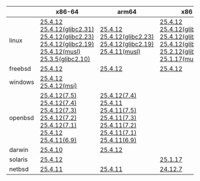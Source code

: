 ||x86-64|arm64|x86|ppc64le|armv7|armel|
| --- | --- | --- | --- | --- | --- | --- |
|linux|[25.4.12](https://github.com/roswell/sbcl_head/releases/download/25.4.12/sbcl-25.4.12-x86-64-linux-binary.tar.bz2)<br />[25.4.12(glibc2.31)](https://github.com/roswell/sbcl_head/releases/download/25.4.12/sbcl-25.4.12-x86-64-linux-glibc2.31-binary.tar.bz2)<br />[25.4.12(glibc2.23)](https://github.com/roswell/sbcl_head/releases/download/25.4.12/sbcl-25.4.12-x86-64-linux-glibc2.23-binary.tar.bz2)<br />[25.4.12(glibc2.19)](https://github.com/roswell/sbcl_head/releases/download/25.4.12/sbcl-25.4.12-x86-64-linux-glibc2.19-binary.tar.bz2)<br />[25.4.12(musl)](https://github.com/roswell/sbcl_head/releases/download/25.4.12/sbcl-25.4.12-x86-64-linux-musl-binary.tar.bz2)<br />[25.3.5(glibc2.10)](https://github.com/roswell/sbcl_head/releases/download/25.3.5/sbcl-25.3.5-x86-64-linux-glibc2.10-binary.tar.bz2)<br />|[25.4.12](https://github.com/roswell/sbcl_head/releases/download/25.4.12/sbcl-25.4.12-arm64-linux-binary.tar.bz2)<br />[25.4.12(glibc2.23)](https://github.com/roswell/sbcl_head/releases/download/25.4.12/sbcl-25.4.12-arm64-linux-glibc2.23-binary.tar.bz2)<br />[25.4.12(glibc2.19)](https://github.com/roswell/sbcl_head/releases/download/25.4.12/sbcl-25.4.12-arm64-linux-glibc2.19-binary.tar.bz2)<br />[25.4.11(musl)](https://github.com/roswell/sbcl_head/releases/download/25.4.11/sbcl-25.4.11-arm64-linux-musl-binary.tar.bz2)<br />|[25.4.12](https://github.com/roswell/sbcl_head/releases/download/25.4.12/sbcl-25.4.12-x86-linux-binary.tar.bz2)<br />[25.4.12(glibc2.31)](https://github.com/roswell/sbcl_head/releases/download/25.4.12/sbcl-25.4.12-x86-linux-glibc2.31-binary.tar.bz2)<br />[25.4.12(glibc2.23)](https://github.com/roswell/sbcl_head/releases/download/25.4.12/sbcl-25.4.12-x86-linux-glibc2.23-binary.tar.bz2)<br />[25.4.12(glibc2.19)](https://github.com/roswell/sbcl_head/releases/download/25.4.12/sbcl-25.4.12-x86-linux-glibc2.19-binary.tar.bz2)<br />[25.2.12(glibc2.10)](https://github.com/roswell/sbcl_head/releases/download/25.2.12/sbcl-25.2.12-x86-linux-glibc2.10-binary.tar.bz2)<br />[25.1.17(musl)](https://github.com/roswell/sbcl_head/releases/download/25.1.17/sbcl-25.1.17-x86-linux-musl-binary.tar.bz2)<br />|[25.4.12](https://github.com/roswell/sbcl_head/releases/download/25.4.12/sbcl-25.4.12-ppc64le-linux-binary.tar.bz2)<br />[25.4.12(glibc2.23)](https://github.com/roswell/sbcl_head/releases/download/25.4.12/sbcl-25.4.12-ppc64le-linux-glibc2.23-binary.tar.bz2)<br />[25.4.12(glibc2.19)](https://github.com/roswell/sbcl_head/releases/download/25.4.12/sbcl-25.4.12-ppc64le-linux-glibc2.19-binary.tar.bz2)<br />|[25.4.11](https://github.com/roswell/sbcl_head/releases/download/25.4.11/sbcl-25.4.11-armv7-linux-binary.tar.bz2)<br />|[25.1.17](https://github.com/roswell/sbcl_head/releases/download/25.1.17/sbcl-25.1.17-armel-linux-binary.tar.bz2)<br />|
|freebsd|[25.4.12](https://github.com/roswell/sbcl_head/releases/download/25.4.12/sbcl-25.4.12-x86-64-freebsd-binary.tar.bz2)<br />|[25.4.12](https://github.com/roswell/sbcl_head/releases/download/25.4.12/sbcl-25.4.12-arm64-freebsd-binary.tar.bz2)<br />|[25.4.12](https://github.com/roswell/sbcl_head/releases/download/25.4.12/sbcl-25.4.12-x86-freebsd-binary.tar.bz2)<br />||||
|windows|[25.4.12](https://github.com/roswell/sbcl_head/releases/download/25.4.12/sbcl-25.4.12-x86-64-windows-binary.tar.bz2)<br />[25.4.12(msi)](https://github.com/roswell/sbcl_head/releases/download/25.4.12/sbcl-25.4.12-x86-64-windows-binary.msi)<br />||||||
|openbsd|[25.4.12(7.5)](https://github.com/roswell/sbcl_head/releases/download/25.4.12/sbcl-25.4.12-x86-64-openbsd-7.5-binary.tar.bz2)<br />[25.4.12(7.4)](https://github.com/roswell/sbcl_head/releases/download/25.4.12/sbcl-25.4.12-x86-64-openbsd-7.4-binary.tar.bz2)<br />[25.4.12(7.3)](https://github.com/roswell/sbcl_head/releases/download/25.4.12/sbcl-25.4.12-x86-64-openbsd-7.3-binary.tar.bz2)<br />[25.4.12(7.2)](https://github.com/roswell/sbcl_head/releases/download/25.4.12/sbcl-25.4.12-x86-64-openbsd-7.2-binary.tar.bz2)<br />[25.4.12(7.1)](https://github.com/roswell/sbcl_head/releases/download/25.4.12/sbcl-25.4.12-x86-64-openbsd-7.1-binary.tar.bz2)<br />[25.4.12](https://github.com/roswell/sbcl_head/releases/download/25.4.12/sbcl-25.4.12-x86-64-openbsd-binary.tar.bz2)<br />[25.4.11(6.9)](https://github.com/roswell/sbcl_head/releases/download/25.4.11/sbcl-25.4.11-x86-64-openbsd-6.9-binary.tar.bz2)<br />|[25.4.12(7.4)](https://github.com/roswell/sbcl_head/releases/download/25.4.12/sbcl-25.4.12-arm64-openbsd-7.4-binary.tar.bz2)<br />[25.4.11](https://github.com/roswell/sbcl_head/releases/download/25.4.11/sbcl-25.4.11-arm64-openbsd-binary.tar.bz2)<br />[25.4.11(7.5)](https://github.com/roswell/sbcl_head/releases/download/25.4.11/sbcl-25.4.11-arm64-openbsd-7.5-binary.tar.bz2)<br />[25.4.11(7.3)](https://github.com/roswell/sbcl_head/releases/download/25.4.11/sbcl-25.4.11-arm64-openbsd-7.3-binary.tar.bz2)<br />[25.4.11(7.2)](https://github.com/roswell/sbcl_head/releases/download/25.4.11/sbcl-25.4.11-arm64-openbsd-7.2-binary.tar.bz2)<br />[25.4.11(7.1)](https://github.com/roswell/sbcl_head/releases/download/25.4.11/sbcl-25.4.11-arm64-openbsd-7.1-binary.tar.bz2)<br />[25.4.11(6.9)](https://github.com/roswell/sbcl_head/releases/download/25.4.11/sbcl-25.4.11-arm64-openbsd-6.9-binary.tar.bz2)<br />|||||
|darwin|[25.4.10](https://github.com/roswell/sbcl_head/releases/download/25.4.10/sbcl-25.4.10-x86-64-darwin-binary.tar.bz2)<br />|[25.4.12](https://github.com/roswell/sbcl_head/releases/download/25.4.12/sbcl-25.4.12-arm64-darwin-binary.tar.bz2)<br />|||||
|solaris|[25.4.12](https://github.com/roswell/sbcl_head/releases/download/25.4.12/sbcl-25.4.12-x86-64-solaris-binary.tar.bz2)<br />||[25.1.17](https://github.com/roswell/sbcl_head/releases/download/25.1.17/sbcl-25.1.17-x86-solaris-binary.tar.bz2)<br />||||
|netbsd|[25.4.11](https://github.com/roswell/sbcl_head/releases/download/25.4.11/sbcl-25.4.11-x86-64-netbsd-binary.tar.bz2)<br />|[25.4.11](https://github.com/roswell/sbcl_head/releases/download/25.4.11/sbcl-25.4.11-arm64-netbsd-binary.tar.bz2)<br />|[24.12.7](https://github.com/roswell/sbcl_head/releases/download/24.12.7/sbcl-24.12.7-x86-netbsd-binary.tar.bz2)<br />||||
